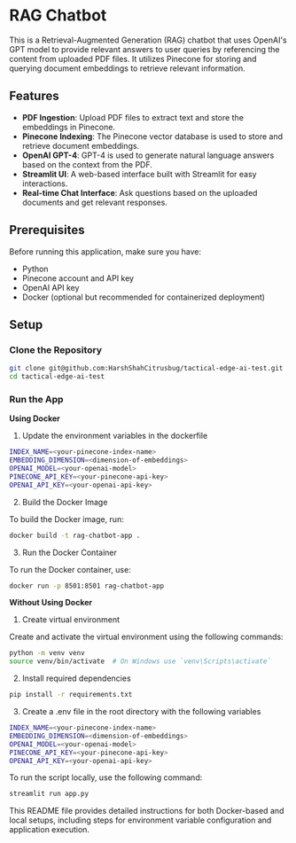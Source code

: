 # RAG Chatbot

This is a Retrieval-Augmented Generation (RAG) chatbot that uses OpenAI's GPT model to provide relevant answers to user queries by referencing the content from uploaded PDF files. It utilizes Pinecone for storing and querying document embeddings to retrieve relevant information.

## Features

- **PDF Ingestion**: Upload PDF files to extract text and store the embeddings in Pinecone.
- **Pinecone Indexing**: The Pinecone vector database is used to store and retrieve document embeddings.
- **OpenAI GPT-4**: GPT-4 is used to generate natural language answers based on the context from the PDF.
- **Streamlit UI**: A web-based interface built with Streamlit for easy interactions.
- **Real-time Chat Interface**: Ask questions based on the uploaded documents and get relevant responses.

## Prerequisites

Before running this application, make sure you have:

- Python
- Pinecone account and API key
- OpenAI API key
- Docker (optional but recommended for containerized deployment)

## Setup

### Clone the Repository

```bash
git clone git@github.com:HarshShahCitrusbug/tactical-edge-ai-test.git
cd tactical-edge-ai-test
```


### Run the App 

**Using Docker**

1. Update the environment variables in the dockerfile

```bash
INDEX_NAME=<your-pinecone-index-name>
EMBEDDING_DIMENSION=<dimension-of-embeddings>
OPENAI_MODEL=<your-openai-model>
PINECONE_API_KEY=<your-pinecone-api-key>
OPENAI_API_KEY=<your-openai-api-key>
```


2. Build the Docker Image

To build the Docker image, run:

```bash
docker build -t rag-chatbot-app .
```

3. Run the Docker Container

To run the Docker container, use:

```bash
docker run -p 8501:8501 rag-chatbot-app
```


**Without Using Docker**

1. Create virtual environment

Create and activate the virtual environment using the following commands:
```bash
python -m venv venv
source venv/bin/activate  # On Windows use `venv\Scripts\activate`
```

2. Install required dependencies

```bash
pip install -r requirements.txt
```

3. Create a .env file in the root directory with the following variables

```bash
INDEX_NAME=<your-pinecone-index-name>
EMBEDDING_DIMENSION=<dimension-of-embeddings>
OPENAI_MODEL=<your-openai-model>
PINECONE_API_KEY=<your-pinecone-api-key>
OPENAI_API_KEY=<your-openai-api-key>
```


To run the script locally, use the following command:

```bash
streamlit run app.py
```


This README file provides detailed instructions for both Docker-based and local setups, including steps for environment variable configuration and application execution.
